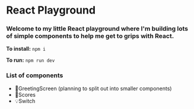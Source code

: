 # React Playground
### Welcome to my little React playground where I'm building lots of simple components to help me get to grips with React.



**To install:**
`npm i`

**To run:**
`npm run dev`



### List of components

- 👋GreetingScreen (planning to split out into smaller components)
- 🏁Scores
- 💡Switch
